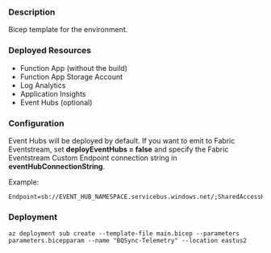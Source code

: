 ### Description
Bicep template for the environment.

### Deployed Resources
- Function App (without the build)
- Function App Storage Account
- Log Analytics
- Application Insights
- Event Hubs (optional)

### Configuration
Event Hubs will be deployed by default. If you want to emit to Fabric Eventstream, set **deployEventHubs = false** and specify the Fabric Eventstream Custom Endpoint connection string in **eventHubConnectionString**.

Example:
```
Endpoint=sb://EVENT_HUB_NAMESPACE.servicebus.windows.net/;SharedAccessKeyName=RootManageSharedAccessKey;SharedAccessKey=e94VBrUge34/Yubi6X24u7UU9dkrdpNWk+ArAxYuHjQ=;EntityPath=EVENT_HUB_NAME
```

### Deployment
```
az deployment sub create --template-file main.bicep --parameters parameters.bicepparam --name "BQSync-Telemetry" --location eastus2
```